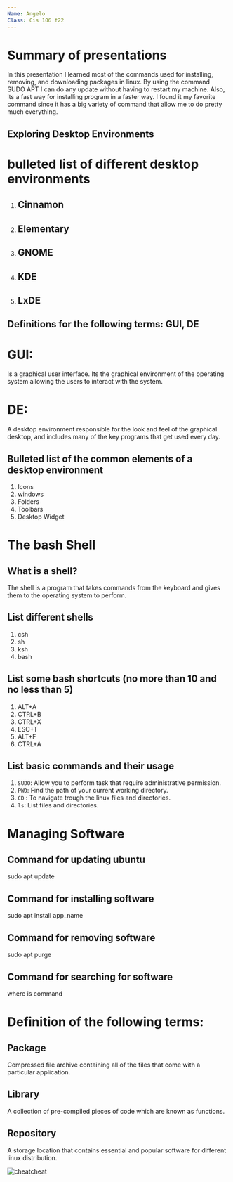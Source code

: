 ```yaml
---
Name: Angelo
Class: Cis 106 f22
---
```


# Summary of presentations

In this presentation I learned most of the commands used for installing, removing, and downloading packages in linux. By using the command SUDO APT I can do any update without having to restart my machine. Also, its a fast way for installing program in a faster way. I found it my favorite command since it has a big variety of command that allow me to do pretty much everything.

## Exploring Desktop Environments

# bulleted list of different desktop environments
1. ## Cinnamon ##
2. ## Elementary
3. ## GNOME
4. ## KDE
5. ## LxDE

## Definitions for the following terms: GUI, DE

 # GUI: 
 Is a graphical user interface. Its the graphical environment of the operating system allowing the users to interact with the system.

# DE:
A desktop environment responsible for the look and feel of the graphical desktop, and includes many of the key programs that get used every day.

## Bulleted list of the common elements of a desktop environment

1. Icons
2. windows
3. Folders
4. Toolbars
5. Desktop Widget

# The bash Shell

## What is a shell?
The shell is a program that takes commands from the keyboard and gives them to the operating system to perform.

## List different shells

1. csh
2. sh
3. ksh
4. bash
   
## List some bash shortcuts (no more than 10 and no less than 5)
1. ALT+A
2. CTRL+B
3. CTRL+X
4. ESC+T
5. ALT+F
6. CTRL+A
   
## List basic commands and their usage
1. `SUDO`: Allow you to perform task that require administrative permission.
2. `PWD`: Find the path of your current working directory. 
3. `CD` : To navigate trough the linux files and directories.
4. `ls`: List files and directories.


# Managing Software

## Command for updating ubuntu
sudo apt update
## Command for installing software
sudo apt install app_name
## Command for removing software
sudo apt purge
## Command for searching for software
where is command

# Definition of the following terms:
## Package
Compressed file archive containing all of the files that come with a particular application.
## Library
A collection of pre-compiled pieces of code which are known as functions.
## Repository
A storage location that contains essential and popular software for different linux distribution.

![cheatcheat](../../../Cheat%20Cheat/Linux%20Workshop%20Ubuntu%20Software%20installation%20cheat%20sheet.png)